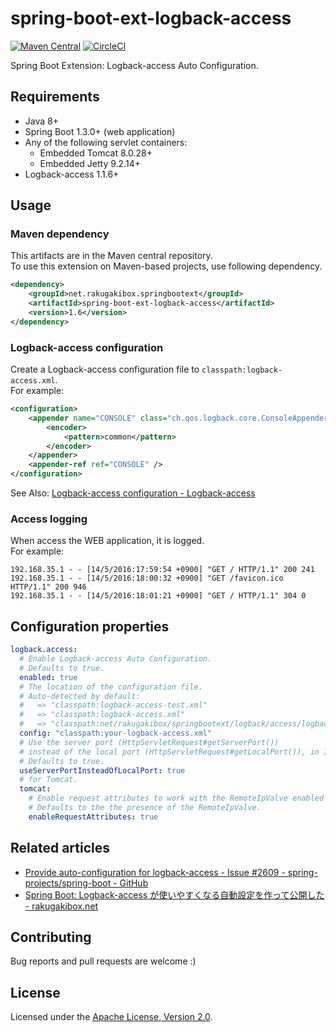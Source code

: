 spring-boot-ext-logback-access
==============================

[![Maven Central][Maven Central Badge]][Maven Central]
[![CircleCI][CircleCI Badge]][CircleCI]

[Maven Central Badge]: https://maven-badges.herokuapp.com/maven-central/net.rakugakibox.springbootext/spring-boot-ext-logback-access/badge.svg
[Maven Central]: https://maven-badges.herokuapp.com/maven-central/net.rakugakibox.springbootext/spring-boot-ext-logback-access
[CircleCI Badge]: https://circleci.com/gh/akihyro/spring-boot-ext-logback-access.svg?style=shield
[CircleCI]: https://circleci.com/gh/akihyro/spring-boot-ext-logback-access

Spring Boot Extension: Logback-access Auto Configuration.  

Requirements
------------

* Java 8+
* Spring Boot 1.3.0+ (web application)
* Any of the following servlet containers:
    * Embedded Tomcat 8.0.28+
    * Embedded Jetty 9.2.14+
* Logback-access 1.1.6+

Usage
-----

### Maven dependency

This artifacts are in the Maven central repository.  
To use this extension on Maven-based projects, use following dependency.  

```xml
<dependency>
    <groupId>net.rakugakibox.springbootext</groupId>
    <artifactId>spring-boot-ext-logback-access</artifactId>
    <version>1.6</version>
</dependency>
```

### Logback-access configuration

Create a Logback-access configuration file to `classpath:logback-access.xml`.  
For example:  

```xml
<configuration>
    <appender name="CONSOLE" class="ch.qos.logback.core.ConsoleAppender">
        <encoder>
            <pattern>common</pattern>
        </encoder>
    </appender>
    <appender-ref ref="CONSOLE" />
</configuration>
```

See Also: [Logback-access configuration - Logback-access]  

[Logback-access configuration - Logback-access]: http://logback.qos.ch/access.html#configuration

### Access logging

When access the WEB application, it is logged.  
For example:  

```
192.168.35.1 - - [14/5/2016:17:59:54 +0900] "GET / HTTP/1.1" 200 241
192.168.35.1 - - [14/5/2016:18:00:32 +0900] "GET /favicon.ico HTTP/1.1" 200 946
192.168.35.1 - - [14/5/2016:18:01:21 +0900] "GET / HTTP/1.1" 304 0
```

Configuration properties
------------------------

```yml
logback.access:
  # Enable Logback-access Auto Configuration.
  # Defaults to true.
  enabled: true
  # The location of the configuration file.
  # Auto-detected by default:
  #   => "classpath:logback-access-test.xml"
  #   => "classpath:logback-access.xml"
  #   => "classpath:net/rakugakibox/springbootext/logback/access/logback-access.xml"
  config: "classpath:your-logback-access.xml"
  # Use the server port (HttpServletRequest#getServerPort())
  # instead of the local port (HttpServletRequest#getLocalPort()), in IAccessEvent#getLocalPort().
  # Defaults to true.
  useServerPortInsteadOfLocalPort: true
  # for Tomcat.
  tomcat:
    # Enable request attributes to work with the RemoteIpValve enabled with server.useForwardHeaders.
    # Defaults to the the presence of the RemoteIpValve.
    enableRequestAttributes: true
```

Related articles
----------------

* [Provide auto-configuration for logback-access - Issue #2609 - spring-projects/spring-boot - GitHub](https://github.com/spring-projects/spring-boot/issues/2609)
* [Spring Boot: Logback-access が使いやすくなる自動設定を作って公開した - rakugakibox.net](http://blog.rakugakibox.net/entry/2015/12/25/spring-boot-ext-logback-access)

Contributing
------------

Bug reports and pull requests are welcome :)  

License
-------

Licensed under the [Apache License, Version 2.0].  

[Apache License, Version 2.0]: http://www.apache.org/licenses/LICENSE-2.0
